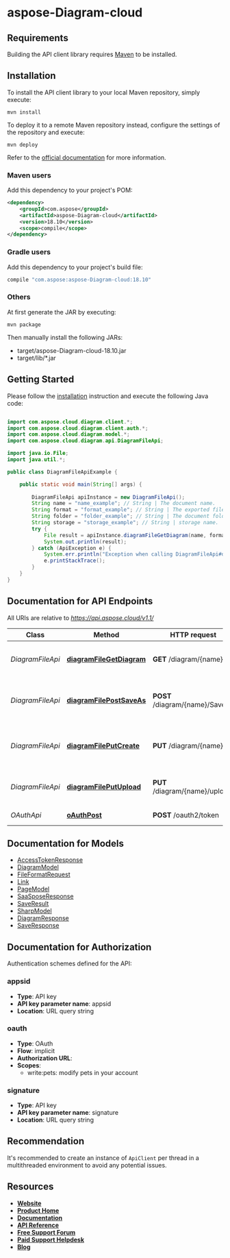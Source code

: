 # aspose-Diagram-cloud

## Requirements

Building the API client library requires [Maven](https://maven.apache.org/) to be installed.

## Installation

To install the API client library to your local Maven repository, simply execute:

```shell
mvn install
```

To deploy it to a remote Maven repository instead, configure the settings of the repository and execute:

```shell
mvn deploy
```

Refer to the [official documentation](https://maven.apache.org/plugins/maven-deploy-plugin/usage.html) for more information.

### Maven users

Add this dependency to your project's POM:

```xml
<dependency>
    <groupId>com.aspose</groupId>
    <artifactId>aspose-Diagram-cloud</artifactId>
    <version>18.10</version>
    <scope>compile</scope>
</dependency>
```

### Gradle users

Add this dependency to your project's build file:

```groovy
compile "com.aspose:aspose-Diagram-cloud:18.10"
```

### Others

At first generate the JAR by executing:

    mvn package

Then manually install the following JARs:

* target/aspose-Diagram-cloud-18.10.jar
* target/lib/*.jar

## Getting Started

Please follow the [installation](#installation) instruction and execute the following Java code:

```java

import com.aspose.cloud.diagram.client.*;
import com.aspose.cloud.diagram.client.auth.*;
import com.aspose.cloud.diagram.model.*;
import com.aspose.cloud.diagram.api.DiagramFileApi;

import java.io.File;
import java.util.*;

public class DiagramFileApiExample {

    public static void main(String[] args) {
        
        DiagramFileApi apiInstance = new DiagramFileApi();
        String name = "name_example"; // String | The document name.
        String format = "format_example"; // String | The exported file format.
        String folder = "folder_example"; // String | The document folder.
        String storage = "storage_example"; // String | storage name.
        try {
            File result = apiInstance.diagramFileGetDiagram(name, format, folder, storage);
            System.out.println(result);
        } catch (ApiException e) {
            System.err.println("Exception when calling DiagramFileApi#diagramFileGetDiagram");
            e.printStackTrace();
        }
    }
}

```

## Documentation for API Endpoints

All URIs are relative to *https://api.aspose.cloud/v1.1/*

Class | Method | HTTP request | Description
------------ | ------------- | ------------- | -------------
*DiagramFileApi* | [**diagramFileGetDiagram**](docs/DiagramFileApi.md#diagramFileGetDiagram) | **GET** /diagram/{name} | Read document info or export.
*DiagramFileApi* | [**diagramFilePostSaveAs**](docs/DiagramFileApi.md#diagramFilePostSaveAs) | **POST** /diagram/{name}/SaveAs | Convert document and save result to storage.
*DiagramFileApi* | [**diagramFilePutCreate**](docs/DiagramFileApi.md#diagramFilePutCreate) | **PUT** /diagram/{name} | Create new diagram and save result to storage.
*DiagramFileApi* | [**diagramFilePutUpload**](docs/DiagramFileApi.md#diagramFilePutUpload) | **PUT** /diagram/{name}/upload | Upload file and save result to storage.
*OAuthApi* | [**oAuthPost**](docs/OAuthApi.md#oAuthPost) | **POST** /oauth2/token | Get Access token


## Documentation for Models

 - [AccessTokenResponse](docs/AccessTokenResponse.md)
 - [DiagramModel](docs/DiagramModel.md)
 - [FileFormatRequest](docs/FileFormatRequest.md)
 - [Link](docs/Link.md)
 - [PageModel](docs/PageModel.md)
 - [SaaSposeResponse](docs/SaaSposeResponse.md)
 - [SaveResult](docs/SaveResult.md)
 - [SharpModel](docs/SharpModel.md)
 - [DiagramResponse](docs/DiagramResponse.md)
 - [SaveResponse](docs/SaveResponse.md)


## Documentation for Authorization

Authentication schemes defined for the API:
### appsid

- **Type**: API key
- **API key parameter name**: appsid
- **Location**: URL query string

### oauth

- **Type**: OAuth
- **Flow**: implicit
- **Authorization URL**: 
- **Scopes**: 
  - write:pets: modify pets in your account

### signature

- **Type**: API key
- **API key parameter name**: signature
- **Location**: URL query string


## Recommendation

It's recommended to create an instance of `ApiClient` per thread in a multithreaded environment to avoid any potential issues.

## Resources
+ [**Website**](https://www.aspose.cloud)
+ [**Product Home**](https://products.aspose.cloud/diagram)
+ [**Documentation**](https://docs.aspose.cloud/display/diagramcloud/Home)
+ [**API Reference**](https://apireference.aspose.cloud/diagram/)
+ [**Free Support Forum**](https://forum.aspose.cloud/c/diagram)
+ [**Paid Support Helpdesk**](https://helpdesk.aspose.cloud/)
+ [**Blog**](https://blog.aspose.cloud/category/diagram/)





